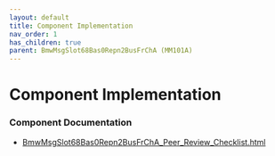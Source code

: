 ```yaml
---
layout: default
title: Component Implementation
nav_order: 1
has_children: true
parent: BmwMsgSlot68Bas0Repn2BusFrChA (MM101A)
---
```

# Component Implementation
### Component Documentation

- [BmwMsgSlot68Bas0Repn2BusFrChA_Peer_Review_Checklist.html](doc/BmwMsgSlot68Bas0Repn2BusFrChA_Peer_Review_Checklist.html)

